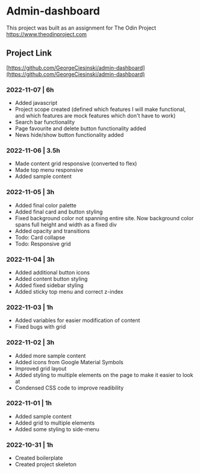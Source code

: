 # Admin-dashboard

This project was built as an assignment for The Odin Project
https://www.theodinproject.com

## Project Link
[https://github.com/GeorgeCiesinski/admin-dashboard](https://github.com/GeorgeCiesinski/admin-dashboard)

### 2022-11-07 | 6h
- Added javascript
- Project scope created (defined which features I will make functional, and which features are mock features which don't have to work)
- Search bar functionality
- Page favourite and delete button functionality added
- News hide/show button functionality added

### 2022-11-06 | 3.5h
- Made content grid responsive (converted to flex)
- Made top menu responsive
- Added sample content

### 2022-11-05 | 3h
- Added final color palette
- Added final card and button styling
- Fixed background color not spanning entire site. Now background color spans full height and width as a fixed div
- Added opacity and transitions
- Todo: Card collapse
- Todo: Responsive grid

### 2022-11-04 | 3h
- Added additional button icons
- Added content button styling
- Added fixed sidebar styling
- Added sticky top menu and correct z-index

### 2022-11-03 | 1h
- Added variables for easier modification of content
- Fixed bugs with grid

### 2022-11-02 | 3h
- Added more sample content
- Added icons from Google Material Symbols
- Improved grid layout
- Added styling to multiple elements on the page to make it easier to look at
- Condensed CSS code to improve readibility

### 2022-11-01 | 1h
- Added sample content
- Added grid to multiple elements
- Added some styling to side-menu

### 2022-10-31 | 1h
- Created boilerplate
- Created project skeleton
